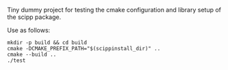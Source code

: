 Tiny dummy project for testing the cmake configuration and library setup of the scipp package.

Use as follows:

```
mkdir -p build && cd build
cmake -DCMAKE_PREFIX_PATH="$(scippinstall_dir)" ..
cmake --build ..
./test
```
